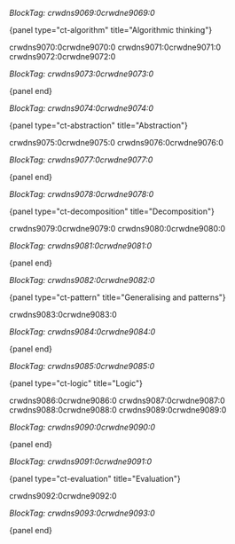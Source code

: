 *BlockTag: crwdns9069:0crwdne9069:0*

{panel type="ct-algorithm" title="Algorithmic thinking"}

crwdns9070:0crwdne9070:0 crwdns9071:0crwdne9071:0 crwdns9072:0crwdne9072:0

*BlockTag: crwdns9073:0crwdne9073:0*

{panel end}

*BlockTag: crwdns9074:0crwdne9074:0*

{panel type="ct-abstraction" title="Abstraction"}

crwdns9075:0crwdne9075:0 crwdns9076:0crwdne9076:0

*BlockTag: crwdns9077:0crwdne9077:0*

{panel end}

*BlockTag: crwdns9078:0crwdne9078:0*

{panel type="ct-decomposition" title="Decomposition"}

crwdns9079:0crwdne9079:0 crwdns9080:0crwdne9080:0

*BlockTag: crwdns9081:0crwdne9081:0*

{panel end}

*BlockTag: crwdns9082:0crwdne9082:0*

{panel type="ct-pattern" title="Generalising and patterns"}

crwdns9083:0crwdne9083:0

*BlockTag: crwdns9084:0crwdne9084:0*

{panel end}

*BlockTag: crwdns9085:0crwdne9085:0*

{panel type="ct-logic" title="Logic"}

crwdns9086:0crwdne9086:0 crwdns9087:0crwdne9087:0 crwdns9088:0crwdne9088:0 crwdns9089:0crwdne9089:0

*BlockTag: crwdns9090:0crwdne9090:0*

{panel end}

*BlockTag: crwdns9091:0crwdne9091:0*

{panel type="ct-evaluation" title="Evaluation"}

crwdns9092:0crwdne9092:0

*BlockTag: crwdns9093:0crwdne9093:0*

{panel end}